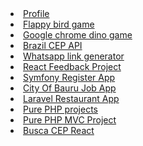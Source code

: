 <li><a href="https://react-profile-lime.vercel.app/">Profile</a></li>
<li><a href="https://razielmiranda.github.io/flappy-bird-game/">Flappy bird game</a></li>
<li><a href="https://razielmiranda.github.io/dino-game/">Google chrome dino game</a></li>
<li><a href="https://razielmiranda.github.io/js-consulta-cep/">Brazil CEP API</a></li>
<li><a href="https://razielmiranda.github.io/js-whats-link-generator/">Whatsapp link generator</a></li>
<li><a href="https://react-learning-path.vercel.app/">React Feedback Project</a></li>
<li><a href="https://raziel-symfony-register.herokuapp.com/">Symfony Register App</a></li>
<li><a href="https://bauruoportunidades.herokuapp.com/">City Of Bauru Job App</a></li>
<li><a href="https://raziel-laravel-restaurant.herokuapp.com/login">Laravel Restaurant App</a></li>
<li><a href="https://raziel-pure-php.herokuapp.com/">Pure PHP projects</a></li>
<li><a href="https://raziel-innout-php.herokuapp.com/">Pure PHP MVC Project</a></li>
<li><a href="https://react-hooks-project.vercel.app/">Busca CEP React</a></li>

